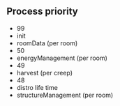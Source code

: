 ## Process priority

 - 99
  - init
  - roomData (per room)
 - 50
  - energyManagement (per room)
 - 49
  - harvest (per creep)
 - 48
  - distro life time
  - structureManagement (per room)
